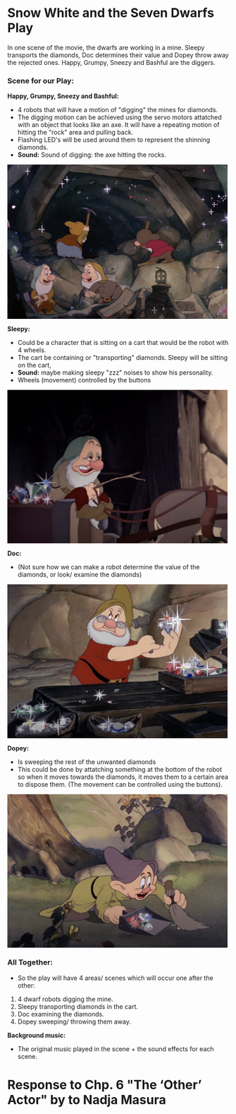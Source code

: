 # Snow White and the Seven Dwarfs Play
In one scene of the movie, the dwarfs are working in a mine. Sleepy transports the diamonds, Doc determines their value and Dopey throw away the rejected ones. Happy, Grumpy, Sneezy and Bashful are the diggers.

### Scene for our Play:
**Happy, Grumpy, Sneezy and Bashful:**
- 4 robots that will have a motion of "digging" the mines for diamonds.
- The digging motion can be achieved using the servo motors attatched with an object that looks like an axe. It will have a repeating motion of hitting the "rock" area and pulling back.
- Flashing LED's will be used around them to represent the shinning diamonds.
- **Sound:** Sound of digging: the axe hitting the rocks.

<img src="https://github.com/SalamaAlmheiri/Performing-Robots/blob/main/november22/1.png" width=500 align=center>

**Sleepy:**
- Could be a character that is sitting on a cart that would be the robot with 4 wheels.
- The cart be containing or "transporting" diamonds. Sleepy will be sitting on the cart, 
- **Sound:** maybe making sleepy "zzz" noises to show his personality.
- Wheels (movement) controlled by the buttons

<img src="https://github.com/SalamaAlmheiri/Performing-Robots/blob/main/november22/2.png" width=500 align=center>

**Doc:**
- (Not sure how we can make a robot determine the value of the diamonds, or look/ examine the diamonds)

<img src="https://github.com/SalamaAlmheiri/Performing-Robots/blob/main/november22/3.png" width=500 align=center>

**Dopey:**
- Is sweeping the rest of the unwanted diamonds
- This could be done by attatching something at the bottom of the robot so when it moves towards the diamonds, it moves them to a certain area to dispose them. (The movement can be controlled using the buttons).

<img src="https://github.com/SalamaAlmheiri/Performing-Robots/blob/main/november22/4.png" width=500 align=center>

### All Together:
- So the play will have 4 areas/ scenes which will occur one after the other:
1. 4 dwarf robots digging the mine.
2. Sleepy transporting diamonds in the cart.
3. Doc examining the diamonds.
4. Dopey sweeping/ throwing them away.

**Background music:**
- The original music played in the scene + the sound effects for each scene.



# Response to Chp. 6 "The ‘Other’ Actor" by to Nadja Masura
